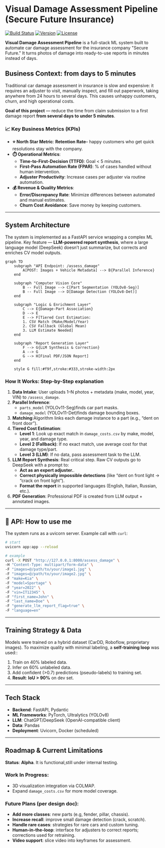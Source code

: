 # **Visual Damage Assessment Pipeline (Secure Future Insurance)**

[![Build Status](https://img.shields.io/badge/build-passing-brightgreen)](https://github.com)
[![Version](https://img.shields.io/badge/version-v0.2.0--alpha-blue)](https://github.com)
[![License](https://img.shields.io/badge/license-MIT-lightgrey)](./LICENSE)

**Visual Damage Assessment Pipeline** is a full-stack ML system built to automate car damage assessment for the insurance company "Secure Future." It turns photos of damage into ready-to-use reports in minutes instead of days.

## Business Context: from days to 5 minutes

Traditional car damage assessment in insurance is slow and expensive: it requires an adjuster to visit, manually inspect, and fill out paperwork, taking anywhere from 24 hours to several days. This causes unhappy customers, churn, and high operational costs.

**Goal of this project** — reduce the time from claim submission to a first damage report **from several days to under 5 minutes**.

### 📈 Key Business Metrics (KPIs)

-   **⭐ North Star Metric**: **Retention Rate**– happy customers who get quick resolutions stay with the company.
-   **⏱️ Operational Metrics**:
    -   **Time-to-First-Decision (TTFD)**: Goal < 5 minutes.
    -   **First-Pass Automation Rate (FPAR)**: % of cases handled without human intervention.
    -   **Adjuster Productivity**: Increase cases per adjuster via routine automation.
-   **💰 Revenue & Quality Metrics**:
    -   **Error/Discrepancy Rate**: Minimize differences between automated and manual estimates.
    -   **Churn Cost Avoidance**: Save money by keeping customers.

---

## System Architecture

The system is implemented as a FastAPI service wrapping a complex ML pipeline. Key feature — **LLM-powered report synthesis**, where a large language model (DeepSeek) doesn’t just summarize, but corrects and enriches CV model outputs.

```mermaid
graph TD
    subgraph "API Endpoint: /assess_damage"
        A[POST: Images + Vehicle Metadata] --> B{Parallel Inference}
    end

    subgraph "Computer Vision Core"
        B -- Full Image --> C[Part Segmentation (YOLOv8-Seg)]
        B -- Full Image --> D[Damage Detection (YOLOv8-Det)]
    end

    subgraph "Logic & Enrichment Layer"
        C --> E{Damage-Part Association}
        D --> E
        E --> F[Tiered Cost Estimation:
        1. CSV Match (Make/Model/Year)
        2. CSV Fallback (Global Mean)
        3. LLM Estimate Needed]
    end

    subgraph "Report Generation Layer"
        F --> G{LLM Synthesis & Correction}
        A --> G
        G --> H[Final PDF/JSON Report]
    end

    style G fill:#f9f,stroke:#333,stroke-width:2px
```

### How It Works: Step-by-Step explanation

1.  **Data Intake**: User uploads 1–N photos + metadata (make, model, year, VIN) to `/assess_damage`.
2.  **Parallel Inference**:
    -   `parts_model` (YOLOv11-Seg)finds car part masks.
    -   `damage_model` (YOLOv11-Det)finds damage bounding boxes.
3.  **Matching**:Algorithm links each damage instance to a part (e.g., “dent on front door”).
4.  **Tiered Cost Estimation**:
    -   **Level 1**: Look up exact match in `damage_costs.csv` by make, model, year, and damage type.
    -   **Level 2 (Fallback)**: If no exact match, use average cost for that damage type/part.
    -   **Level 3 (LLM)**: If no data, pass assessment task to the LLM.
5.  **LLM Report Synthesis**: Real critical step. Raw CV outputs go to DeepSeek with a prompt to:
    -   **Act as an expert adjuster.**.
    -   **Correct physically impossible detections** (like “dent on front light → “crack on front light”).
    -   **Format the report** in supported languages (English, Italian, Russian, etc.).
6.  **PDF Generation**: Professional PDF is created from LLM output + annotated images.

---
## 🚀 API: How to use me

The system runs as a uvicorn server. Example call with `curl`:

```bash
# start
uvicorn app:app --reload

# example
curl -X POST "http://127.0.0.1:8000/assess_damage" \
-H "Content-Type: multipart/form-data" \
-F "images=@/path/to/your/image1.jpg" \
-F "images=@/path/to/your/image2.jpg" \
-F "make=Kia" \
-F "model=Sportage" \
-F "year=2022" \
-F "vin=IT12345" \
-F "first_name=John" \
-F "last_name=Doe" \
-F "generate_llm_report_flag=true" \
-F "language=en"
```

---

## Training Strategy & Data

Models were trained on a hybrid dataset (CarDD, Roboflow, proprietary images). To maximize quality with minimal labeling, a **self-training loop** was used::
1.  Train on 40% labeled data.
2.  Infer on 60% unlabeled data.
3.  Add confident (>0.7) predictions (pseudo-labels) to training set.
4.  **Result**: **IoU > 90%** on dev set.

---

## Tech Stack

-   **Backend**: FastAPI, Pydantic
-   **ML Frameworks**: PyTorch, Ultralytics (YOLOv8)
-   **LLM**: ChatGPT/DeepSeek (OpenAI-compatible client)
-   **Data**: Pandas
-   **Deployment**: Uvicorn, Docker (scheduled)

---
## Roadmap & Current Limitations

**Status**: **Alpha**. It is functional,still under internal testing.

### Work In Progress:
-   3D visualization integration via COLMAP.
-   Expand `damage_costs.csv` for more model coverage.

### Future Plans (per design doc):
-   **Add more classes**: new parts (e.g, fender, pillar, chassis).
-   **Increase recall**: improve small damage detection (crack, scratch).
-   **Handle rare cases**: strategies for rare cars and custom tuning.
-   **Human-in-the-loop**: interface for adjusters to correct reports; corrections used for retraining.
-   **Video support**: slice video into keyframes for assessment.